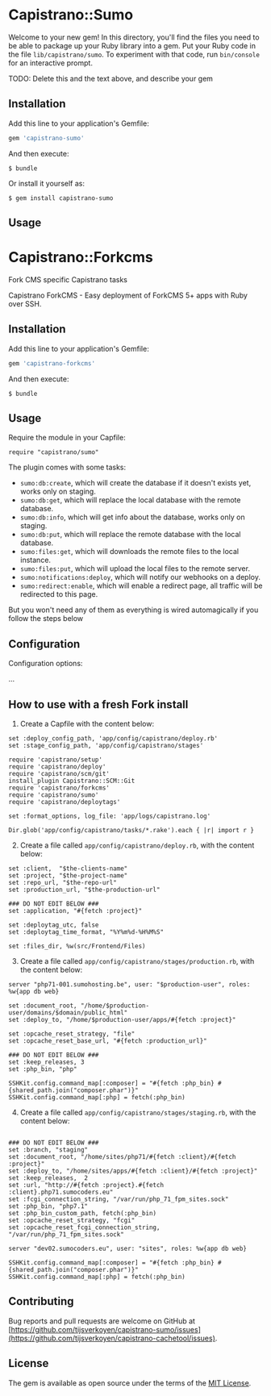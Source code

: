 # Capistrano::Sumo

Welcome to your new gem! In this directory, you'll find the files you need to be able to package up your Ruby library into a gem. Put your Ruby code in the file `lib/capistrano/sumo`. To experiment with that code, run `bin/console` for an interactive prompt.

TODO: Delete this and the text above, and describe your gem

## Installation

Add this line to your application's Gemfile:

```ruby
gem 'capistrano-sumo'
```

And then execute:

    $ bundle

Or install it yourself as:

    $ gem install capistrano-sumo

## Usage

# Capistrano::Forkcms

Fork CMS specific Capistrano tasks

Capistrano ForkCMS - Easy deployment of ForkCMS 5+ apps with Ruby over SSH.


## Installation

Add this line to your application's Gemfile:

```ruby
gem 'capistrano-forkcms'
```

And then execute:

    $ bundle


## Usage

Require the module in your Capfile:

    require "capistrano/sumo"
    
The plugin comes with some tasks:

* `sumo:db:create`, which will create the database if it doesn't exists yet, works only on staging.
* `sumo:db:get`, which will replace the local database with the remote database.
* `sumo:db:info`, which will get info about the database, works only on staging.
* `sumo:db:put`, which will replace the remote database with the local database.
* `sumo:files:get`, which will downloads the remote files to the local instance.
* `sumo:files:put`, which will upload the local files to the remote server.
* `sumo:notifications:deploy`, which will notify our webhooks on a deploy.
* `sumo:redirect:enable`, which will enable a redirect page, all traffic will be redirected to this page.

But you won't need any of them as everything is wired automagically if you follow the steps below


## Configuration

Configuration options:

...

## How to use with a fresh Fork install

1. Create a Capfile with the content below:

```
set :deploy_config_path, 'app/config/capistrano/deploy.rb'
set :stage_config_path, 'app/config/capistrano/stages'

require 'capistrano/setup'
require 'capistrano/deploy'
require 'capistrano/scm/git'
install_plugin Capistrano::SCM::Git
require 'capistrano/forkcms'
require 'capistrano/sumo'
require 'capistrano/deploytags'

set :format_options, log_file: 'app/logs/capistrano.log'

Dir.glob('app/config/capistrano/tasks/*.rake').each { |r| import r }
```

2. Create a file called `app/config/capistrano/deploy.rb`, with the content below:

```
set :client,  "$the-clients-name"
set :project, "$the-project-name"
set :repo_url, "$the-repo-url"
set :production_url, "$the-production-url"

### DO NOT EDIT BELOW ###
set :application, "#{fetch :project}"

set :deploytag_utc, false
set :deploytag_time_format, "%Y%m%d-%H%M%S"

set :files_dir, %w(src/Frontend/Files)
```

3. Create a file called `app/config/capistrano/stages/production.rb`, with the content below:

```
server "php71-001.sumohosting.be", user: "$production-user", roles: %w{app db web}

set :document_root, "/home/$production-user/domains/$domain/public_html"
set :deploy_to, "/home/$production-user/apps/#{fetch :project}"

set :opcache_reset_strategy, "file"
set :opcache_reset_base_url, "#{fetch :production_url}"

### DO NOT EDIT BELOW ###
set :keep_releases, 3
set :php_bin, "php"

SSHKit.config.command_map[:composer] = "#{fetch :php_bin} #{shared_path.join("composer.phar")}"
SSHKit.config.command_map[:php] = fetch(:php_bin)
```

4. Create a file called `app/config/capistrano/stages/staging.rb`, with the content below:

```

### DO NOT EDIT BELOW ###
set :branch, "staging"
set :document_root, "/home/sites/php71/#{fetch :client}/#{fetch :project}"
set :deploy_to, "/home/sites/apps/#{fetch :client}/#{fetch :project}"
set :keep_releases,  2
set :url, "http://#{fetch :project}.#{fetch :client}.php71.sumocoders.eu"
set :fcgi_connection_string, "/var/run/php_71_fpm_sites.sock"
set :php_bin, "php7.1"
set :php_bin_custom_path, fetch(:php_bin)
set :opcache_reset_strategy, "fcgi"
set :opcache_reset_fcgi_connection_string, "/var/run/php_71_fpm_sites.sock"

server "dev02.sumocoders.eu", user: "sites", roles: %w{app db web}

SSHKit.config.command_map[:composer] = "#{fetch :php_bin} #{shared_path.join("composer.phar")}"
SSHKit.config.command_map[:php] = fetch(:php_bin)
```

## Contributing

Bug reports and pull requests are welcome on GitHub at [https://github.com/tijsverkoyen/capistrano-sumo/issues](https://github.com/tijsverkoyen/capistrano-cachetool/issues).


## License

The gem is available as open source under the terms of the [MIT License](http://opensource.org/licenses/MIT).
